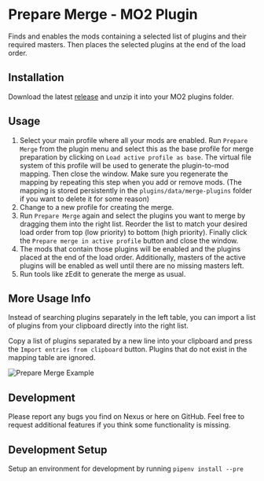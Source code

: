 # Prepare Merge - MO2 Plugin

Finds and enables the mods containing a selected list of plugins and their required masters. Then places the selected plugins at the end of the load order.

## Installation

Download the latest [release](https://github.com/ssauermann/mo2-plugins/releases/latest) and unzip it into your MO2 plugins folder.

## Usage

1. Select your main profile where all your mods are enabled. Run `Prepare Merge` from the plugin menu and select this as the base profile for merge preparation by clicking on `Load active profile as base`. The virtual file system of this profile will be used to generate the plugin-to-mod mapping. Then close the window. Make sure you regenerate the mapping by repeating this step when you add or remove mods. (The mapping is stored persistently in the `plugins/data/merge-plugins` folder if you want to delete it for some reason)
2. Change to a new profile for creating the merge.
3. Run `Prepare Merge` again and select the plugins you want to merge by dragging them into the right list. Reorder the list to match your desired load order from top (low priority) to bottom (high priority). Finally click the `Prepare merge in active profile` button and close the window.
4. The mods that contain those plugins will be enabled and the plugins placed at the end of the load order. Additionally, masters of the active plugins will be enabled as well until there are no missing masters left.
5. Run tools like zEdit to generate the merge as usual.

## More Usage Info

Instead of searching plugins separately in the left table, you can import a list of plugins from your clipboard directly into the right list.

Copy a list of plugins separated by a new line into your clipboard and press the `Import entries from clipboard` button. Plugins that do not exist in the mapping table are ignored.

![Prepare Merge Example](https://user-images.githubusercontent.com/4701556/112555788-27c38500-8dc9-11eb-9100-f42622725122.gif)

## Development
Please report any bugs you find on Nexus or here on GitHub. Feel free to request additional features if you think some functionality is missing.

## Development Setup
Setup an environment for development by running `pipenv install --pre`
